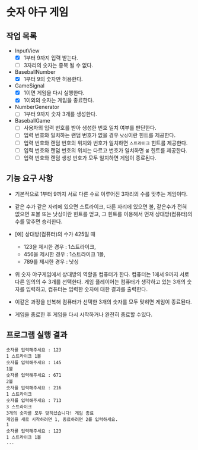 # 숫자 야구 게임

## 작업 목록
- InputView
  - [x] 1부터 9까지 입력 받는다.
  - [ ] 3자리의 숫자는 중복 될 수 없다.
- BaseballNumber
  - [x] 1부터 9의 숫자만 허용한다.
- GameSignal
  - [x] 1이면 게임을 다시 실행한다.
  - [x] 1이외의 숫자는 게임을 종료한다.
- NumberGenerator
  - [ ] 1부터 9까지 숫자 3개를 생성한다.
- BaseballGame
  - [ ] 사용자의 입력 번호를 받아 생성한 번호 일치 여부를 판단한다.
  - [ ] 입력 번호와 일치하는 랜덤 번호가 없을 경우 ``낫싱``이란 힌트를 제공한다.
  - [ ] 입력 번호와 랜덤 번호의 위치와 번호가 일치하면 ``스트라이크`` 힌트를 제공한다.
  - [ ] 입력 번호와 랜덤 번호의 위치는 다르고 번호가 일치하면 ``볼`` 힌트를 제공한다.
  - [ ] 입력 번호와 랜덤 생성 번호가 모두 일치하면 게임이 종료된다.
 
## 기능 요구 사항
- 기본적으로 1부터 9까지 서로 다른 수로 이루어진 3자리의 수를 맞추는 게임이다.

- 같은 수가 같은 자리에 있으면 스트라이크, 다른 자리에 있으면 볼, 같은수가 전혀 없으면 포볼 또는 낫싱이란 힌트를 얻고,
  그 힌트를 이용해서 먼저 상대방(컴퓨터)의 수를 맞추면 승리한다.

- [예] 상대방(컴퓨터)의 수가 425일 때
    - 123을 제시한 경우 : 1스트라이크, 
    - 456을 제시한 경우 : 1스트라이크 1볼, 
    - 789를 제시한 경우 : 낫싱

- 위 숫자 야구게임에서 상대방의 역할을 컴퓨터가 한다. 컴퓨터는 1에서 9까지 서로 다른 임의의 수 3개를 선택한다.
  게임 플레이어는 컴퓨터가 생각하고 있는 3개의 숫자를 입력하고, 컴퓨터는 입력한 숫자에 대한 결과를 출력한다.

- 이같은 과정을 반복해 컴퓨터가 선택한 3개의 숫자를 모두 맞히면 게임이 종료된다.

- 게임을 종료한 후 게임을 다시 시작하거나 완전히 종료할 수있다.

## 프로그램 실행 결과
```
숫자를 입력해주세요 : 123 
1 스트라이크 1볼
숫자를 입력해주세요 : 145 
1볼
숫자를 입력해주세요 : 671 
2볼
숫자를 입력해주세요 : 216 
1 스트라이크
숫자를 입력해주세요 : 713
3 스트라이크
3개의 숫자를 모두 맞히셨습니다! 게임 종료
게임을 새로 시작하려면 1, 종료하려면 2를 입력하세요. 
1
숫자를 입력해주세요 : 123
1 스트라이크 1볼
...
```
